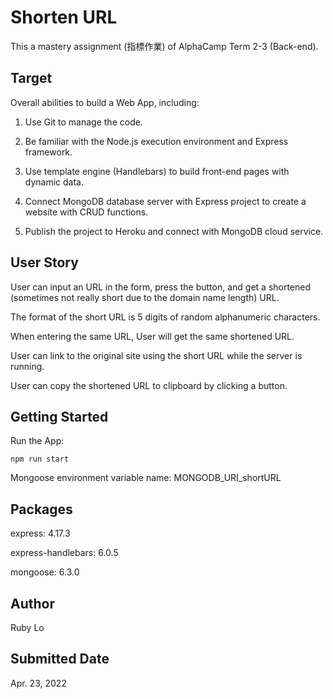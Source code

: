 # Shorten URL

This a mastery assignment (指標作業) of AlphaCamp Term 2-3 (Back-end).


## Target

Overall abilities to build a Web App, including:

1. Use Git to manage the code. 

2. Be familiar with the Node.js execution environment and Express framework.

3. Use template engine (Handlebars) to build front-end pages with dynamic data.

4. Connect MongoDB database server with Express project to create a website with CRUD functions.

5. Publish the project to Heroku and connect with MongoDB cloud service.

## User Story

User can input an URL in the form, press the button, and get a shortened (sometimes not really short due to the domain name length) URL.

The format of the short URL is 5 digits of random alphanumeric characters.

When entering the same URL, User will get the same shortened URL.

User can link to the original site using the short URL while the server is running.

User can copy the shortened URL to clipboard by clicking a button.


## Getting Started

Run the App:

```
npm run start
```

Mongoose environment variable name: MONGODB_URI_shortURL

## Packages

express: 4.17.3

express-handlebars: 6.0.5

mongoose: 6.3.0

## Author

Ruby Lo

## Submitted Date

Apr. 23, 2022
